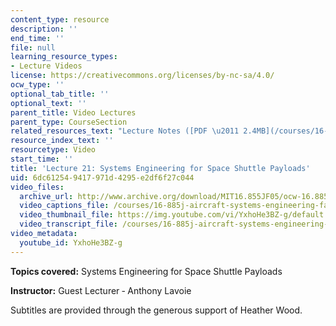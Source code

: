```yaml
---
content_type: resource
description: ''
end_time: ''
file: null
learning_resource_types:
- Lecture Videos
license: https://creativecommons.org/licenses/by-nc-sa/4.0/
ocw_type: ''
optional_tab_title: ''
optional_text: ''
parent_title: Video Lectures
parent_type: CourseSection
related_resources_text: "Lecture Notes ([PDF \u2011 2.4MB](/courses/16-885j-aircraft-systems-engineering-fall-2005/resources/lav_chan_sys_eng))"
resource_index_text: ''
resourcetype: Video
start_time: ''
title: 'Lecture 21: Systems Engineering for Space Shuttle Payloads'
uid: 6dc61254-9417-971d-4295-e2df6f27c044
video_files:
  archive_url: http://www.archive.org/download/MIT16.855JF05/ocw-16.885-29nov2005-220k.mp4
  video_captions_file: /courses/16-885j-aircraft-systems-engineering-fall-2005/41529672042b53908c04ff2e89381a46_YxhoHe3BZ-g.vtt
  video_thumbnail_file: https://img.youtube.com/vi/YxhoHe3BZ-g/default.jpg
  video_transcript_file: /courses/16-885j-aircraft-systems-engineering-fall-2005/094481e84eb658e8c1aee10045714222_YxhoHe3BZ-g.pdf
video_metadata:
  youtube_id: YxhoHe3BZ-g
---
```


**Topics covered:** Systems Engineering for Space Shuttle Payloads

**Instructor:** Guest Lecturer ‑ Anthony Lavoie

Subtitles are provided through the generous support of Heather Wood.

